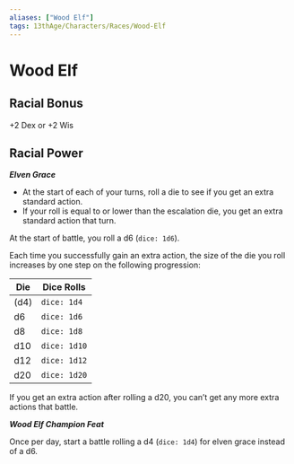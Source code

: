 ```yaml
---
aliases: ["Wood Elf"]
tags: 13thAge/Characters/Races/Wood-Elf
---
```

# Wood Elf

## Racial Bonus

+2 Dex or +2 Wis

## Racial Power

*__Elven Grace__*

- At the start of each of your turns, roll a die to see if you get an extra standard action.
- If your roll is equal to or lower than the escalation die, you get an extra standard action that turn.

At the start of battle, you roll a d6 (`dice: 1d6`).

Each time you successfully gain an extra action, the size of the die you roll increases by one step on the following progression:

| Die  | Dice Rolls |
| ---- | ------------- |
| (d4) | `dice: 1d4`   |
| d6   | `dice: 1d6`   |
| d8   | `dice: 1d8`   |
| d10  | `dice: 1d10`  |
| d12  | `dice: 1d12`  |
| d20  | `dice: 1d20`              |

If you get an extra action after rolling a d20, you can’t get any more extra actions that battle.

*__Wood Elf Champion Feat__*

Once per day, start a battle rolling a d4 (`dice: 1d4`) for elven grace instead of a d6.
